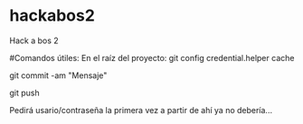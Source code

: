 # hackabos2
Hack a bos 2



#Comandos útiles:
En el raíz del proyecto:
git config credential.helper cache

git commit -am "Mensaje"

git push

Pedirá usario/contraseña la primera vez a partir de ahí ya no debería...
